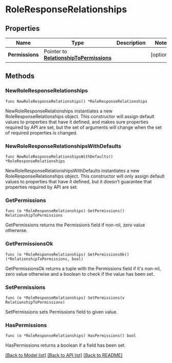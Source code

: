 # RoleResponseRelationships

## Properties

Name | Type | Description | Notes
---- | ---- | ----------- | ------
**Permissions** | Pointer to [**RelationshipToPermissions**](RelationshipToPermissions.md) |  | [optional] 

## Methods

### NewRoleResponseRelationships

`func NewRoleResponseRelationships() *RoleResponseRelationships`

NewRoleResponseRelationships instantiates a new RoleResponseRelationships object.
This constructor will assign default values to properties that have it defined,
and makes sure properties required by API are set, but the set of arguments
will change when the set of required properties is changed.

### NewRoleResponseRelationshipsWithDefaults

`func NewRoleResponseRelationshipsWithDefaults() *RoleResponseRelationships`

NewRoleResponseRelationshipsWithDefaults instantiates a new RoleResponseRelationships object.
This constructor will only assign default values to properties that have it defined,
but it doesn't guarantee that properties required by API are set.

### GetPermissions

`func (o *RoleResponseRelationships) GetPermissions() RelationshipToPermissions`

GetPermissions returns the Permissions field if non-nil, zero value otherwise.

### GetPermissionsOk

`func (o *RoleResponseRelationships) GetPermissionsOk() (*RelationshipToPermissions, bool)`

GetPermissionsOk returns a tuple with the Permissions field if it's non-nil, zero value otherwise
and a boolean to check if the value has been set.

### SetPermissions

`func (o *RoleResponseRelationships) SetPermissions(v RelationshipToPermissions)`

SetPermissions sets Permissions field to given value.

### HasPermissions

`func (o *RoleResponseRelationships) HasPermissions() bool`

HasPermissions returns a boolean if a field has been set.


[[Back to Model list]](../README.md#documentation-for-models) [[Back to API list]](../README.md#documentation-for-api-endpoints) [[Back to README]](../README.md)


